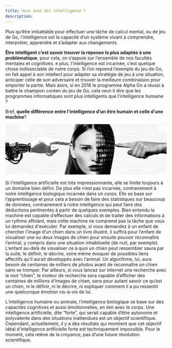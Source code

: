 ```yaml
---
title: Vous avez dit intelligence ?
description:
---
```




Plus qu’être imbattable pour effectuer une tâche de calcul mental, ou de jeu de Go, l’intelligence est la capacité d’un système vivant à comprendre, interpréter, apprendre et s’adapter aux changements.

**Être intelligent c’est savoir trouver la réponse la plus adaptée à une problématique**,  pour cela, on s’appuie sur l’ensemble de nos facultés mentales et cognitives. e plus, l’intelligence est incarnée, c’est quelque chose indissociable de notre corps. Si l’on reprend l’exemple du jeu de Go, on fait appel à son intellect pour adapter sa stratégie de jeu à une situation, anticiper celle de son adversaire et trouver la meilleure combinaison pour emporter la partie. Mais alors, si en 2016 le programme Alpha Go a réussi à battre le champion coréen du jeu de Go, cela veut-il dire que les programmes informatiques sont plus intelligents que l’intelligence humaine ?

Bref, **quelle différence entre l’intelligence d’un être humain et celle d’une machine**?


![IntelligenceS](../Images/IntelligenceS.jpg)

Si l’intelligence artificielle est très impressionnante, elle se limite toujours à un domaine bien défini. De plus elle n’est pas incarnée, contrairement à notre intelligence biologique incarnée dans un corps. Elle se base sur l’apprentissage et pour cela a besoin de faire des statistiques sur beaucoup de données, contrairement à notre intelligence qui peut faire des déductions pertinentes à partir de quelques exemples. Bien entendu la machine est capable d’effectuer des calculs et de traiter des informations à un rythme affolant, mais cette machine ne comprend pas la tâche que vous lui demandez d'exécuter. Par exemple, si vous demandez à un enfant de chercher l’image d’un chien dans un livre illustré, il suffira pour l’enfant de visualiser une ou deux images de chien pour ensuite pouvoir reconnaître l’animal, y compris dans une situation inhabituelle (de nuit, par exemple). L’enfant au-delà de visualiser ce à quoi un chien peut ressembler saura par la suite, le définir, le décrire, voire même évoquer de possibles liens affectifs qu’il aurait développés avec l’animal.
Un algorithme, lui, aura besoin de centaines de milliers de photos avant de reconnaître un chien sans se tromper. Par ailleurs, si vous lancez sur internet une recherche avec le mot “chien”, le moteur de recherche sera capable d’afficher des centaines de millions d’images de chien, sans pour autant savoir ce qu’est un chien, ni le définir, ni le décrire, ni expliquer comment il a pu ressentir une quelconque émotion vis-à-vis de lui.

L’intelligence humaine ou animale, l’intelligence biologique se base sur des capacités cognitives et aussi émotionnelles, en lien avec le corps. Une intelligence artificielle, dite “forte”, qui serait capable d’être autonome et polyvalente dans des situations inattendues est un objectif scientifique. Cependant, actuellement, il y a des résultats qui montrent que cet objectif idéal d'intelligence artificielle forte est techniquement impossible. Pour le moment, cela relève de la croyance, pas d’une future révolution scientifique.
